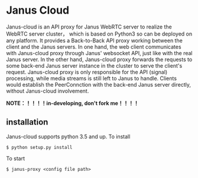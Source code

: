 Janus Cloud
=============

Janus-cloud is an API proxy for Janus WebRTC server to realize the WebRTC server cluster， which is based on Python3 so can be deployed on any platform. It provides a Back-to-Back API proxy working between the client and the Janus servers. In one hand, the web client communicates with Janus-cloud proxy through Janus' websocket API, just like with the real Janus server.  In the other hand, Janus-cloud proxy forwards the requests to some back-end Janus server instance in the cluster to serve the client's request. Janus-cloud proxy is only responsible for the API (signal) processing, while media streams is still left to Janus to handle. Clients would establish the PeerConnction with the back-end Janus server directly, without Janus-cloud involvement. 

**NOTE：！！！！in-developing, don't fork me！！！！**

installation
----------------

Janus-cloud supports python 3.5 and up. To install 

``` {.sourceCode .bash}
$ python setup.py install
```

To start

``` {.sourceCode .bash}
$ janus-proxy <config file path>
```


